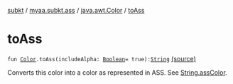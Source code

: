 [subkt](../../index.md) / [myaa.subkt.ass](../index.md) / [java.awt.Color](index.md) / [toAss](./to-ass.md)

# toAss

`fun `[`Color`](https://docs.oracle.com/javase/9/docs/api/java/awt/Color.html)`.toAss(includeAlpha: `[`Boolean`](https://kotlinlang.org/api/latest/jvm/stdlib/kotlin/-boolean/index.html)` = true): `[`String`](https://kotlinlang.org/api/latest/jvm/stdlib/kotlin/-string/index.html) [(source)](https://github.com/Myaamori/SubKt/blob/0.1.7/src/main/kotlin/myaa/subkt/ass/parser.kt#L798)

Converts this color into a color as represented in ASS.
See [String.assColor](../kotlin.-string/ass-color.md).

